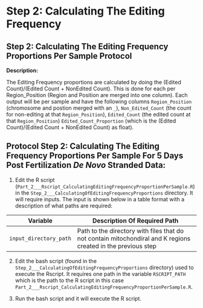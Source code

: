 # Step 2: Calculating The Editing Frequency

## Step 2: Calculating The Editing Frequency Proportions Per Sample Protocol

**Description:**

The Editing Frequency proportions are calculated by doing the (Edited Count)/(Edited Count + NonEdited Count). This is done for each per Region_Position (Region and Position are merged into one column). 
Each output will be per sample and have the following columns `Region_Position` (chromosome and postion merged with an `_`), `Non_Edited_Count` (the count for non-editing at that `Region_Position`), `Edited_Count` (the edited count at that `Region_Position`) `Edited_Count_Proportion` (which is the (Edited Count)/(Edited Count + NonEdited Count) as float).

## Protocol Step 2: Calculating The Editing Frequency Proportions Per Sample For 5 Days Post Fertilization *De Novo* Stranded Data:

1) Edit the R script (`Part_2___Rscript_CalculatingEditingFrequencyProportionPerSample.R`) in the `Step_2___CalculatingOfEditingFrequencyProportions` directory. It will require inputs. The input is shown below in a table format with a description of what paths are required:

| Variable | Description Of Required Path |
| --------------- | --------------- |
| `input_directory_path`    | Path to the directory with files that do not contain mitochondiral and K regions created in the previous step    |

2)  Edit the bash script (found in the `Step_2___CalculatingOfEditingFrequencyProportions` directory) used to execute the Rscript. It requires one path in the variable `RSCRIPT_PATH` which is the path to the R script in this case `Part_2___Rscript_CalculatingEditingFrequencyProportionPerSample.R`.

3)  Run the bash script and it will execute the R script. 
